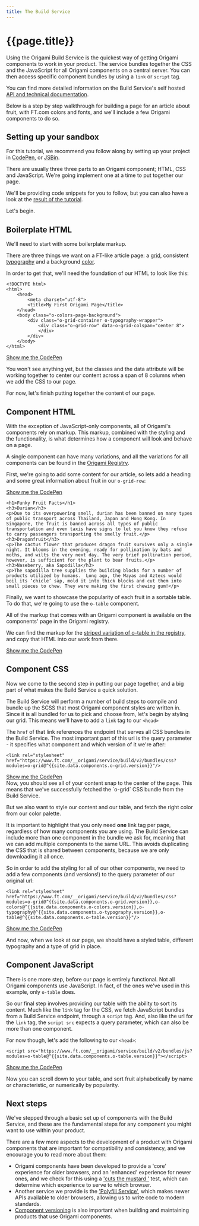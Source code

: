```yaml
---
title: The Build Service
---
```



# {{page.title}}

Using the Origami Build Service is the quickest way of getting Origami components to work in your product. The service bundles together the CSS and the JavaScript for all Origami components on a central server. You can then access specific component bundles by using a `link` or `script` tag.

<aside>You can find more detailed information on the Build Service's self hosted <a href="https://www.ft.com/__origami/service/build">API and technical documentation</a>.</aside>

Below is a step by step walkthrough for building a page for an article about fruit, with FT.com colors and fonts, and we'll include a few Origami components to do so.

## Setting up your sandbox
For this tutorial, we recommend you follow along by setting up your project in [CodePen](https://codepen.io/), or [JSBin](https://jsbin.com/).

There are usually three three parts to an Origami component; HTML, CSS and JavaScript. We're going implement one at a time to put together our page.

<aside>We'll be providing code snippets for you to follow, but you can also have a look at the <a href="https://codepen.io/ft-origami/full/ejLNNL">result of the tutorial</a>.</aside>

Let's begin.

## Boilerplate HTML
We'll need to start with some boilerplate markup.

There are three things we want on a FT-like article page: a [grid](https://registry.origami.ft.com/components/o-grid), consistent [typography](https://registry.origami.ft.com/components/o-typography) and a background [color](https://registry.origami.ft.com/components/o-colors).

In order to get that, we'll need the foundation of our HTML to look like this:

<pre><code class="o-syntax-highlight--html">&lt;!DOCTYPE html>
&lt;html>
	&lt;head>
		&lt;meta charset="utf-8">
		&lt;title>My First Origami Page&lt;/title>
	&lt;/head>
	&lt;body class="o-colors-page-background">
		&lt;div class="o-grid-container o-typography-wrapper">
			&lt;div class="o-grid-row" data-o-grid-colspan="center 8">
			&lt;/div>
		&lt;/div>
	&lt;/body>
&lt;/html></code></pre>

<aside><a href="https://codepen.io/ft-origami/pen/GBXgZa" class="o-typography-link--external" target="\_blank" rel="noopener">Show me the CodePen</a></aside>

You won't see anything yet, but the classes and the data attribute will be working together to center our content across a span of 8 columns when we add the CSS to our page.

For now, let's finish putting together the content of our page.

## Component HTML
With the exception of JavaScript-only components, all of Origami's components rely on markup. This markup, combined with the styling and the functionality, is what determines how a component will look and behave on a page.

<aside>A single component can have many variations, and all the variations for all components can be found in the <a href="https://registry.origami.ft.com/components">Origami Registry</a>.</aside>

First, we're going to add some content for our article, so lets add a heading and some great information about fruit in our `o-grid-row`:

<aside><a href="https://codepen.io/ft-origami/pen/KBxwWN" class="o-typography-link--external" target="\_blank" rel="noopener">Show me the CodePen</a></aside>

<pre style="white-space: pre-line"><code class="o-syntax-highlight--html">&lt;h1>Funky Fruit Facts&lt;/h1>  
&lt;h3>Durian&lt;/h3>
&lt;p>Due to its overpowering smell, durian has been banned on many types of public transport across Thailand, Japan and Hong Kong. In Singapore, the fruit is banned across all types of public transportation and even taxis have signs to let you know they refuse to carry passengers transporting the smelly fruit.&lt;/p>
&lt;h3>Dragonfruit&lt;/h3>
&lt;p>The cactus flower that produces dragon fruit survives only a single night. It blooms in the evening, ready for pollination by bats and moths, and wilts the very next day. The very brief pollination period, however, is sufficient for the plant to bear fruits.&lt;/p>
&lt;h3>Naseberry, aka Sapodilla&lt;/h3>
&lt;p>The sapodilla tree supplies the building blocks for a number of products utilized by humans.  Long ago, the Mayas and Aztecs would boil its ‘chicle’ sap, mold it into thick blocks and cut them into small pieces to chew. They were making the first chewing gum!&lt;/p></code></pre>


Finally, we want to showcase the popularity of each fruit in a sortable table. To do that, we're going to use the `o-table` component.

All of the markup that comes with an Origami component is available on the components' page in the Origami registry.

We can find the markup for the <a href="https://registry.origami.ft.com/components/o-table#demo-row-stripes" class="o-typography-link--external" target="\_blank" rel="noopener">striped variation of o-table in the registry</a>, and copy that HTML into our work from there.

<aside><a href="https://codepen.io/ft-origami/pen/wxEBda" class="o-typography-link--external" target="\_blank" rel="noopener">Show me the CodePen</a></aside>

## Component CSS

Now we come to the second step in putting our page together, and a big part of what makes the Build Service a quick solution.

The Build Service will perform a number of build steps to compile and bundle up the SCSS that most Origami component styles are written in. Since it is all bundled for us to pick and choose from, let's begin by styling our grid. This means we'll have to add a `link` tag to our `<head>`

The `href` of that link references the endpoint that serves all CSS bundles in the Build Service. The most important part of this url is the query parameter - it specifies what component and which version of it we're after:

<pre class="o-layout__main__full-span"><code class="o-syntax-highlight--html">&lt;link rel="stylesheet" href="https://www.ft.com/__origami/service/build/v2/bundles/css?modules=o-grid@^{{site.data.components.o-grid.version}}"/></code></pre>

<aside><a href="https://codepen.io/ft-origami/pen/ajazYj" class="o-typography-link--external" target="\_blank" rel="noopener">Show me the CodePen</a></aside>
Now, you should see all of your content snap to the center of the page. This means that we've successfully fetched the `o-grid` CSS bundle from the Build Service.

But we also want to style our content and our table, and fetch the right color from our color palette.

It is important to highlight that you only need **one** link tag per page, regardless of how many components you are using. The Build Service can include more than one component in the bundle we ask for, meaning that we can add multiple components to the same URL. This avoids duplicating the CSS that is shared between components, because we are only downloading it all once.

So in order to add the styling for all of our other components, we need to add a few components (and versions!) to the query parameter of our original url:

<pre class="o-layout__main__full-span"><code class="o-syntax-highlight--html">&lt;link rel="stylesheet" href="https://www.ft.com/__origami/service/build/v2/bundles/css?modules=o-grid@^{{site.data.components.o-grid.version}},o-colors@^{{site.data.components.o-colors.version}},o-typography@^{{site.data.components.o-typography.version}},o-table@^{{site.data.components.o-table.version}}"/></code></pre>
<aside><a href="https://codepen.io/ft-origami/pen/LBJErq" class="o-typography-link--external" target="\_blank" rel="noopener">Show me the CodePen</a></aside>

And now, when we look at our page, we should have a styled table, different typography and a type of grid in place.

## Component JavaScript

There is one more step, before our page is entirely functional. Not all Origami components use JavaScript. In fact, of the ones we've used in this example, only `o-table` does.

So our final step involves providing our table with the ability to sort its content. Much like the `link` tag for the CSS, we fetch JavaScript bundles from a Build Service endpoint, through a `script` tag. And, also like the url for the `link` tag, the `script src` expects a query parameter, which can also be more than one component.

For now though, let's add the following to our `<head>`:

<pre class="o-layout__main__full-span"><code class="o-syntax-highlight--html">&lt;script src="https://www.ft.com/__origami/service/build/v2/bundles/js?modules=o-table@^{{site.data.components.o-table.version}}">&lt;/script></code></pre>
<aside><a href="https://codepen.io/ft-origami/pen/ejLNNL" class="o-typography-link--external" target="\_blank" rel="noopener">Show me the CodePen</a></aside>

Now you can scroll down to your table, and sort fruit alphabetically by name or characteristic, or numerically by popularity.

## Next steps

We've stepped through a basic set up of components with the Build Service, and these are the fundamental steps for any component you might want to use within your product.

There are a few more aspects to the development of a product with Origami components that are important for compatibility and consistency, and we encourage you to read more about them:

- Origami components have been developed to provide a 'core' experience for older browsers, and an 'enhanced' experience for newer ones, and we check for this using a ['cuts the mustard '](/#TODO) test, which can determine which experience to serve to which browser.
- Another service we provide is the ['Polyfill Service'](/#TODO), which makes newer APIs available to older browsers, allowing us to write code to modern standards.
- [Component versioning](/#TODO) is also important when building and maintaining products that use Origami components.
